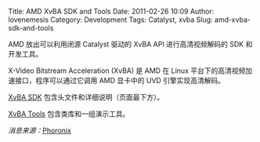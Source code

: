 Title: AMD XvBA SDK and Tools
Date: 2011-02-26 10:09
Author: lovenemesis
Category: Development
Tags: Catalyst, xvba
Slug: amd-xvba-sdk-and-tools

AMD 放出可以利用闭源 Catalyst 驱动的 XvBA API 进行高清视频解码的 SDK
和开发工具。

X-Video Bitstream Acceleration (XvBA) 是 AMD 在 Linux
平台下的高清视频加速接口，程序可以通过它调用 AMD 显卡中的 UVD
引擎实现高清解码。

[XvBA SDK](http://developer.amd.com/ZONES/OPENSOURCE/Pages/default.aspx)
包含头文件和详细说明（页面最下方）。

[XvBA Tools](http://xvbat.sourceforge.net/) 包含类库和一组演示工具。

*消息来源：*[Phoronix](http://www.phoronix.com/scan.php?page=news_item&px=OTEzNg)
